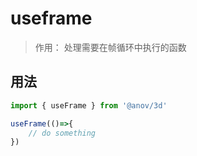 # useframe

> 作用： 处理需要在帧循环中执行的函数

## 用法

```ts
import { useFrame } from '@anov/3d'

useFrame(()=>{
    // do something
})

```